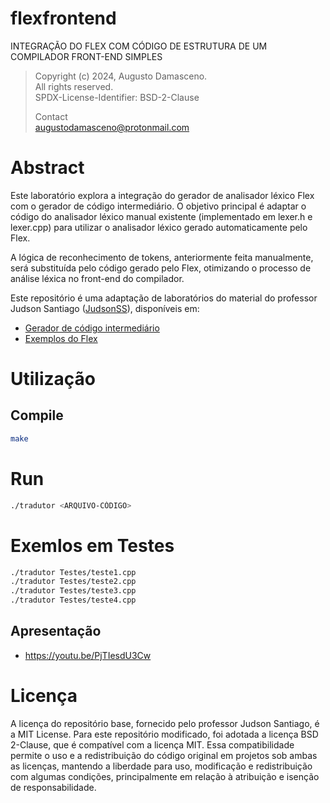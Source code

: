 # flexfrontend
INTEGRAÇÃO DO FLEX COM CÓDIGO DE ESTRUTURA DE UM COMPILADOR FRONT-END SIMPLES

> Copyright (c) 2024, Augusto Damasceno.  
> All rights reserved.   
> SPDX-License-Identifier: BSD-2-Clause  
>
> Contact  
> [augustodamasceno@protonmail.com](mailto:augustodamasceno@protonmail.com)


# Abstract

Este laboratório explora a integração do gerador de analisador léxico Flex com o gerador de 
código intermediário. O objetivo principal é adaptar o código 
do analisador léxico manual existente (implementado em lexer.h e lexer.cpp) para utilizar 
o analisador léxico gerado automaticamente pelo Flex.

A lógica de reconhecimento de tokens, anteriormente feita manualmente, será substituída pelo 
código gerado pelo Flex, otimizando o processo de análise léxica no front-end do compilador. 

Este repositório é uma adaptação de laboratórios do material do professor 
Judson Santiago ([JudsonSS](https://github.com/JudsonSS)), disponíveis em: 

* [Gerador de código intermediário](https://github.com/JudsonSS/Compiladores/tree/2e1b81ba859e18e938ea149d1cef2edea04dde36/Labs/Lab11)
* [Exemplos do Flex](https://github.com/JudsonSS/Compiladores/tree/2e1b81ba859e18e938ea149d1cef2edea04dde36/Labs/Lab14)

# Utilização

## Compile

```bash
make
```

# Run

```bash
./tradutor <ARQUIVO-CÓDIGO>
```

# Exemlos em Testes

```bash
./tradutor Testes/teste1.cpp  
./tradutor Testes/teste2.cpp  
./tradutor Testes/teste3.cpp  
./tradutor Testes/teste4.cpp  
```

## Apresentação

* https://youtu.be/PjTIesdU3Cw

# Licença

A licença do repositório base, fornecido pelo professor Judson Santiago, é a MIT License. 
Para este repositório modificado, foi adotada a licença BSD 2-Clause, que é compatível com a licença MIT. 
Essa compatibilidade permite o uso e a redistribuição do código original em projetos sob ambas as licenças, 
mantendo a liberdade para uso, modificação e redistribuição com algumas condições, 
principalmente em relação à atribuição e isenção de responsabilidade.

